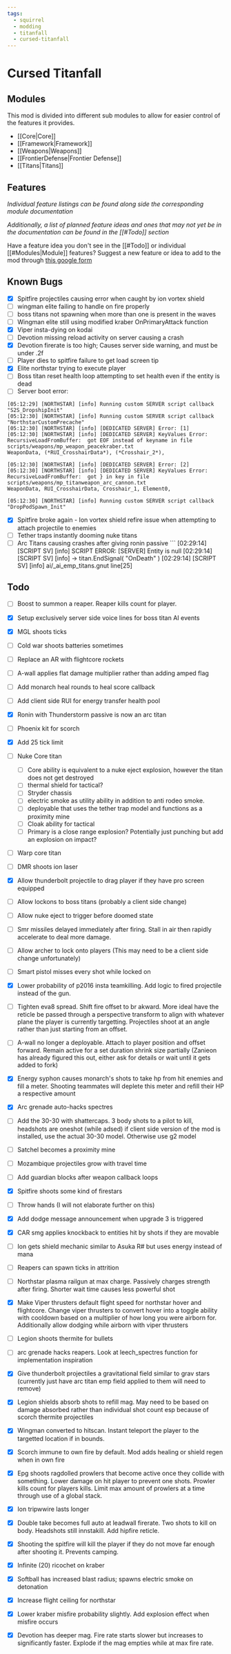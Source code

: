 ```yaml
---
tags:
  - squirrel
  - modding
  - titanfall
  - cursed-titanfall
---
```

# Cursed Titanfall
## Modules
This mod is divided into different sub modules to allow for easier control of the features it provides.
- [[Core|Core]]
- [[Framework|Framework]]
- [[Weapons|Weapons]]
- [[FrontierDefense|Frontier Defense]]
- [[Titans|Titans]]

## Features
*Individual feature listings can be found along side the corresponding module documentation*

*Additionally, a list of planned feature ideas and ones that may not yet be in the documentation can be found in the [[#Todo]] section*

Have a feature idea you don't see in the [[#Todo]] or individual [[#Modules|Module]] features? Suggest a new feature or idea to add to the mod through [this google form](https://forms.gle/2BXSoWrouU7uV8Hw6)
## Known Bugs
- [x] Spitfire projectiles causing error when caught by ion vortex shield
- [ ] wingman elite failing to handle on fire properly
- [ ] boss titans not spawning when more than one is present in the waves
- [ ] Wingman elite still using modified kraber OnPrimaryAttack function
- [x] Viper insta-dying on kodai
- [ ] Devotion missing reload activity on server causing a crash
- [x] Devotion firerate is too high; Causes server side warning, and must be under .2f
- [ ] Player dies to spitfire failure to get load screen tip
- [x] Elite northstar trying to execute player
- [ ] Boss titan reset health loop attempting to set health even if the entity is dead
- [ ] Server boot error:
 ```
[05:12:29] [NORTHSTAR] [info] Running custom SERVER script callback "S2S_DropshipInit"
[05:12:30] [NORTHSTAR] [info] Running custom SERVER script callback "NorthstarCustomPrecache"
[05:12:30] [NORTHSTAR] [info] [DEDICATED SERVER] Error: [1]
[05:12:30] [NORTHSTAR] [info] [DEDICATED SERVER] KeyValues Error: RecursiveLoadFromBuffer:  got EOF instead of keyname in file scripts/weapons/mp_weapon_peacekraber.txt
WeaponData, (*RUI_CrosshairData*), (*Crosshair_2*),

[05:12:30] [NORTHSTAR] [info] [DEDICATED SERVER] Error: [2]
[05:12:30] [NORTHSTAR] [info] [DEDICATED SERVER] KeyValues Error: RecursiveLoadFromBuffer:  got } in key in file scripts/weapons/mp_titanweapon_arc_cannon.txt
WeaponData, RUI_CrosshairData, Crosshair_1, Element0,

[05:12:30] [NORTHSTAR] [info] Running custom SERVER script callback "DropPodSpawn_Init"
```
- [x] Spitfire broke again - Ion vortex shield refire issue when attempting to attach projectile to enemies
- [ ] Tether traps instantly dooming nuke titans
- [ ] Arc Titans causing crashes after giving ronin passive
      ```
    [02:29:14] [SCRIPT SV] [info] SCRIPT ERROR: [SERVER] Entity is null
	[02:29:14] [SCRIPT SV] [info]  -> titan.EndSignal( "OnDeath" )
	[02:29:14] [SCRIPT SV] [info] ai/_ai_emp_titans.gnut line[25]
## Todo
- [ ] Boost to summon a reaper. Reaper kills count for player.
- [x] Setup exclusively server side voice lines for boss titan AI events
- [x] MGL shoots ticks
- [ ] Cold war shoots batteries sometimes
- [ ] Replace an AR with flightcore rockets
- [ ] A-wall applies flat damage multiplier rather than adding amped flag
- [ ] Add monarch heal rounds to heal score callback
- [ ] Add client side RUI for energy transfer health pool
- [x] Ronin with Thunderstorm passive is now an arc titan
- [ ] Phoenix kit for scorch
- [x] Add 25 tick limit
- [ ] Nuke Core titan
	- [ ] Core ability is equivalent to a nuke eject explosion, however the titan does not get destroyed
	- [ ] thermal shield for tactical?
	- [ ] Stryder chassis
	- [ ] electric smoke as utility ability in addition to anti rodeo smoke.
	- [ ] deployable that uses the tether trap model and functions as a proximity mine
	- [ ] Cloak ability for tactical
	- [ ] Primary is a close range explosion? Potentially just punching but add an explosion on impact?
- [ ] Warp core titan
- [ ] DMR shoots ion laser
- [x] Allow thunderbolt projectile to drag player if they have pro screen equipped
- [ ] Allow lockons to boss titans (probably a client side change)
- [ ] Allow nuke eject to trigger before doomed state
- [ ] Smr missiles delayed immediately after firing. Stall in air then rapidly accelerate to deal more damage.
- [ ] Allow archer to lock onto players (This may need to be a client side change unfortunately)
- [ ] Smart pistol misses every shot while locked on
- [x] Lower probability of p2016 insta teamkilling. Add logic to fired projectile instead of the gun.
- [ ] Tighten eva8 spread. Shift fire offset to br akward. More ideal have the reticle be passed through a perspective transform to align with whatever plane the player is currently targetting. Projectiles shoot at an angle rather than just starting from an offset.
- [ ] A-wall no longer a deployable. Attach to player position and offset forward. Remain active for a set duration shrink size partially (Zanieon has already figured this out, either ask for details or wait until it gets added to fork)
- [x] Energy syphon causes monarch's shots to take hp from hit enemies and fill a meter. Shooting teammates will deplete this meter and refill their HP a respective amount
- [x] Arc grenade auto-hacks spectres
- [ ] Add the 30-30 with shattercaps. 3 body shots to a pilot to kill, headshots are oneshot (while adsed) if client side version of the mod is installed, use the actual 30-30 model. Otherwise use g2 model
- [ ] Satchel becomes a proximity mine
- [ ] Mozambique projectiles grow with travel time
- [ ] Add guardian blocks after weapon callback loops
- [x] Spitfire shoots some kind of firestars
- [ ] Throw hands (I will not elaborate further on this)
- [x] Add dodge message announcement when upgrade 3 is triggered
- [x] CAR smg applies knockback to entities hit by shots if they are movable
- [ ] Ion gets shield mechanic similar to Asuka R# but uses energy instead of mana
- [ ] Reapers can spawn ticks in attrition
- [ ] Northstar plasma railgun at max charge. Passively charges strength after firing. Shorter wait time causes less powerful shot
- [x] Make Viper thrusters default flight speed for northstar hover and flightcore. Change viper thrusters to convert hover into a toggle ability with cooldown based on a multiplier of how long you were airborn for. Additionally allow dodging while airborn with viper thrusters
- [ ] Legion shoots thermite for bullets
- [ ] arc grenade hacks reapers. Look at leech_spectres function for implementation inspiration
- [x] Give thunderbolt projectiles a gravitational field similar to grav stars (currently just have arc titan emp field applied to them will need to remove)
- [x] Legion shields absorb shots to refill mag. May need to be based on damage absorbed rather than individual shot count esp because of scorch thermite projectiles

- [X] Wingman converted to hitscan. Instant teleport the player to the targetted location if in bounds.

- [X] Scorch immune to own fire by default. Mod adds healing or shield regen when in own fire

- [X] Epg shoots ragdolled prowlers that become active once they collide with something. Lower damage on hit player to prevent one shots. Prowler kills count for players kills. Limit max amount of prowlers at a time through use of a global stack.

- [X] Ion tripwwire lasts longer

- [X] Double take becomes full auto at leadwall firerate. Two shots to kill on body. Headshots still innstakill. Add hipfire reticle.

- [X] Shooting the spitfire will kill the player if they do not move far enough after shooting it. Prevents camping.

- [X] Infinite (20) ricochet on kraber

- [X] Softball has increased blast radius; spawns electric smoke on detonation

- [x] Increase flight ceiling for northstar

- [X] Lower kraber misfire probability slightly. Add explosion effect when misfire occurs

- [X] Devotion has deeper mag. Fire rate starts slower but increases to significantly faster. Explode if the mag empties while at max fire rate.